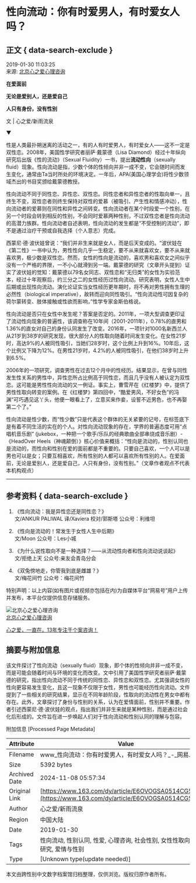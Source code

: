 # 性向流动：你有时爱男人，有时爱女人吗？

## 正文 { data-search-exclude }


2019-01-30 11:03:25  
来源: [北京心之爱心理咨询](https://www.163.com/dy/media/T1481614600591.html)  

**在爱面前**

**无论是爱别人，还是爱自己**

**人只有身份，没有性别**

文 | 心之爱/新雨流泉

▼

性是人类最扑朔迷离的活动之一，有的人有时爱男人，有时爱女人——这不一定是双性恋。2008年，美国性学研究者丽萨·戴蒙德（Lisa Diamond）经过十年纵向研究后出版《性的流动》（Sexual Fluidity）一书，提出**流动性向**（sexually fluid）现象。性向流动是指，少数个体的性倾向并非一成不变，它会随时间而发生变化，通常由Ta当时所处的环境决定。一年后，APA(美国心理学会)将性少数领域杰出的书目奖颁给戴蒙德教授。

性向流动不同于同性恋、异性恋、双性恋。同性恋者和异性恋者的性取向单一，且终生不变，双性恋者则终生保持对双性的爱慕（被吸引、产生性和情感冲动），性向流动者的爱慕则在同性和异性之间转变。性向流动者在某个时段爱一个性别，在另一个时段会转到相反的性别，不会同时爱慕两种性别，不过双性恋者是性向流动的高潜力族群。性向流动者自述表明，性向流动的发生都是“不受控制的流动”，即不是通过治疗干预或自我选择（个人意志）完成。

西蒙尼·德·波伏娃曾说：“我们并非生来就是女人，而是后天变成的。“波伏娃在《第二性》一书中认为，男性性向几乎一生稳定，要不从来就喜欢女，要不从来就喜欢男，极少数是双性恋。然而，女性的性向是流动的，喜欢男和喜欢女之间似乎没有一个严格的界限，一不小心就滑到另一端。戴蒙德的研究（文章开头提到）证实了波伏娃的觉知：戴蒙德以79名女同志、双性恋和“无归类”的女性为实验范本，经过十年观察后，约三分之二的女性经历过性向流动。研究表明，女性人生中后期或出现性向流动。演化论证实当女性经历更年期时，将不再对男性拥有生理的必然性（biological imperative），故转而迎向同性吸引。“性向流动性可因复杂的荷尔蒙转变、肢体接触或性欲而影响，”性学专家金斯伯格说。

性向流动是否只在女性中发生呢？答案是否定的。2011年，一项大型调查更印证了流动性向现象的普遍性，该调查称在10年间（2001-2011年），0.78%的直男和1.36%的直女对自己的身份认同发生了改变。2016年，一项针对1000名新西兰人从21岁到38岁的研究发现，很大部分人的性取向随着时间发生变化。在女性21岁时，高达9%的人被同性吸引，当她们28岁时，这个比例上升到16%。10年后，这个比例又下降为12%。在男性21岁时，4.2%的人被同性吸引，在他们38岁时上升到6.5%。

2006年的一项研究，调查男性在过去12个月中的性经历。结果显示，在曾与同性发生性关系的男性中，异性恋所占比例高于同性恋，而且几乎没有人被认定为双性恋。这可能是男性性向流动的又一例证。事实上，曹雪芹在《红楼梦》中，提供了男性性取向转变的案例。在《红楼梦》第四回中，“酷爱男风，不好女色”的冯渊“可巧遇见这丫头，他便一眼看上了，立意买来作妾，设誓不近男色，也不再娶第二个了。”

性向流动是性少数，而“性少数”只是代表这个群体的无关紧要的记号，在标签底下是有着不同生活的实在的个人。对性向流动现象的存在，学界的普遍态度可用“点唱机音乐剧” (jukebox，一种把一个歌手/乐队的经典歌曲全部串烧成音乐剧）-《HeadOver Heels（神魂颠倒）》核心价值来概括：“性向是流动的，性别认同也是流动的，而性向和性别在爱的面前都是不重要的。只要自己喜欢，一个人可以是男也可以是女；只要互相喜欢，所有性别的人都可以喜欢所有性别的人。在爱面前，无论是爱别人，还是爱自己，人只有身份，没有性别。”（文章作者观点不代表本机构观点）

---

## 参考资料 { data-search-exclude }

1. 《性向流动：我是异性恋还是同性恋？》  
   文/ANKUR PALIWAL 译/Xaviera 校对/郭斯塔 公众号：利维坦

2. 《性向是流动的！常发生于女性人生中后期》  
   文/Moon 公众号：Les小城

3. 《为什么说性取向不是一种选择？——从流动性向者和性向流动说谈起》  
   文/拒绝上天 公众号:亲友会青岛分会

4. 《双兔傍地走，你管我到底是雌雄？》  
   文/梅花间竹 公众号：梅花间竹

特别声明：以上内容(如有图片或视频亦包括在内)为自媒体平台“网易号”用户上传并发布，本平台仅提供信息存储服务。

![北京心之爱心理咨询](https://nimg.ws.126.net/?url=http://dingyue.ws.126.net/LWVNgJkGrzLH31r4EZAn52Tq56qSxrFSa8VCHWY2zHSE91534053513059.jpeg&thumbnail=160y160&quality=80&type=jpg)  
[北京心之爱心理咨询](https://www.163.com/dy/media/T1481614600591.html)  

[心之爱，一直在。13年专注于个案咨询！](https://www.163.com/dy/media/T1481614600591.html)

## 摘要与附加信息

<!-- tcd_abstract -->
该文件探讨了性向流动（sexually fluid）现象，即个体的性倾向并非一成不变，而是可能会随着时间与环境的变化而改变。文中引用了美国性学研究者丽萨·戴蒙德的研究，指出性向流动不同于传统的同性恋、异性恋和双性恋。尤其强调女性的性向更容易发生变化，且这一现象不仅限于女性，男性也可能经历性向流动。文件提到了一些相关的研究结果，显示在不同年龄阶段，性取向的流动性在男女中都有存在。此外，文章探讨了身份与性别的关系，认为在爱情面前，性别并不重要。作者引述西蒙尼·德·波伏娃的观点，指出我们并非生来就是某种性别，而是通过社会化后形成的。文件旨在进一步唤起人们对于性向流动和性别认同的理解与包容。
<!-- tcd_abstract_end -->

附加信息 [Processed Page Metadata]

| Attribute       | Value                                  |
|-----------------|----------------------------------------|
| Filename        | www_性向流动：你有时爱男人，有时爱女人吗？_-_网易.md                             |
| Size            | 5392 bytes                           |
| Archived Date   | 2024-11-08 05:57:34                             |
| Original Link   | [https://www.163.com/dy/article/E6OVOGSA0514CG54.html](https://www.163.com/dy/article/E6OVOGSA0514CG54.html)                       |
| Author          | 心之爱/新雨流泉                               |
| Region          | 中国大陆                               |
| Date            | 2019-01-30                                 |
| Tags            | 性向流动, 性别认同, 性爱, 心理咨询, 社会性别, 女性性取向, 跨性别研究, 爱情与性别                                 |
| Type            | [Unknown type(update needed)]                                 |
<!-- tcd_table_end -->

本文由跨性别中文数字档案馆归档整理，仅供浏览。版权归原作者所有。
